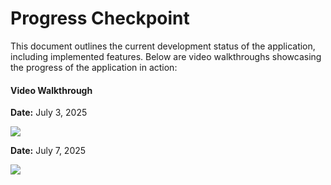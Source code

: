 # Progress Checkpoint  

This document outlines the current development status of the application, including implemented features. Below are video walkthroughs showcasing the progress of the application in action:

#### Video Walkthrough

**Date:** July 3, 2025  

<div>
    <a href="https://www.loom.com/share/1e78b83eb7b643ebad175aea476781fe">
    </a>
    <a href="https://www.loom.com/share/1e78b83eb7b643ebad175aea476781fe">
      <img style="max-width:300px;" src="https://cdn.loom.com/sessions/thumbnails/1e78b83eb7b643ebad175aea476781fe-32e42ccb79945803-full-play.gif">
    </a>
</div>

**Date:** July 7, 2025  

<div>
    <a href="https://www.loom.com/share/9f4b154995e4439e8328bdff8f58b350">
    </a>
    <a href="https://www.loom.com/share/9f4b154995e4439e8328bdff8f58b350">
      <img style="max-width:300px;" src="https://cdn.loom.com/sessions/thumbnails/9f4b154995e4439e8328bdff8f58b350-45ed307587c1e7ff-full-play.gif">
    </a>
  </div>